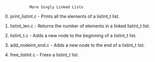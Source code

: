 				More Singly Linked Lists
0. print_listint.c - Prints all the elements of a listint_t list.

1. listint_len.c - Returns the number of elements in a linked listint_t list.

2. listint_t.c - Adds a new node to the beginning of a listint_t list.

3. add_nodeint_end.c - Adds a new node to the end of a listint_t list.

4. free_listint.c - Frees a listint_t list.

